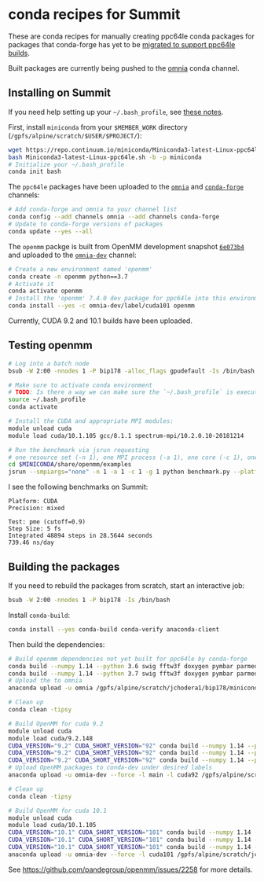 # conda recipes for Summit

These are conda recipes for manually creating ppc64le conda packages for packages that conda-forge has yet to be [migrated to support ppc64le builds](https://github.com/regro/cf-scripts/pull/444).

Built packages are currently being pushed to the [omnia](https://anaconda.org/omnia) conda channel.

## Installing on Summit

If you need help setting up your `~/.bash_profile`, see [these notes](https://github.com/inspiremd/HOWTO/blob/master/Running%20YANK%20on%20summit.md).

First, install `miniconda` from your `$MEMBER_WORK` directory (`/gpfs/alpine/scratch/$USER/$PROJECT/`):
```bash
wget https://repo.continuum.io/miniconda/Miniconda3-latest-Linux-ppc64le.sh
bash Miniconda3-latest-Linux-ppc64le.sh -b -p miniconda
# Initialize your ~/.bash_profile
conda init bash
```
The `ppc64le` packages have been uploaded to the [`omnia`](https://anaconda.org/omnia) and [`conda-forge`](https://anaconda.org/conda-forge) channels:
```bash
# Add conda-forge and omnia to your channel list
conda config --add channels omnia --add channels conda-forge
# Update to conda-forge versions of packages
conda update --yes --all
```
The `openmm` packge is built from OpenMM development snapshot [`6e073b4`](https://github.com/pandegroup/openmm/commit/6e073b48b22d7f5e5b45b8668c61e67f46591a0c) and uploaded to the [`omnia-dev`](https://anaconda.org/omnia-dev/openmm/files) channel:
```bash
# Create a new environment named 'openmm'
conda create -n openmm python==3.7
# Activate it
conda activate openmm
# Install the 'openmm' 7.4.0 dev package for ppc64le into this environment
conda install --yes -c omnia-dev/label/cuda101 openmm
```
Currently, CUDA 9.2 and 10.1 builds have been uploaded.

## Testing openmm

```bash
# Log into a batch node
bsub -W 2:00 -nnodes 1 -P bip178 -alloc_flags gpudefault -Is /bin/bash

# Make sure to activate conda environment
# TODO: Is there a way we can make sure the `~/.bash_profile` is executed on log in?
source ~/.bash_profile
conda activate

# Install the CUDA and appropriate MPI modules:
module unload cuda
module load cuda/10.1.105 gcc/8.1.1 spectrum-mpi/10.2.0.10-20181214

# Run the benchmark via jsrun requesting
# one resource set (-n 1), one MPI process (-a 1), one core (-c 1), one GPU (-g 1)
cd $MINICONDA/share/openmm/examples
jsrun --smpiargs="none" -n 1 -a 1 -c 1 -g 1 python benchmark.py --platform=CUDA --test=pme --precision=mixed --seconds=30 --heavy-hydrogens
```
I see the following benchmarks on Summit:
```
Platform: CUDA
Precision: mixed

Test: pme (cutoff=0.9)
Step Size: 5 fs
Integrated 48894 steps in 28.5644 seconds
739.46 ns/day
```

## Building the packages

If you need to rebuild the packages from scratch, start an interactive job:
```bash
bsub -W 2:00 -nnodes 1 -P bip178 -Is /bin/bash
```
Install `conda-build`:
```bash
conda install --yes conda-build conda-verify anaconda-client
```
Then build the dependencies:
```bash
# Build openmm dependencies not yet built for ppc64le by conda-forge
conda build --numpy 1.14 --python 3.6 swig fftw3f doxygen pymbar parmed
conda build --numpy 1.14 --python 3.7 swig fftw3f doxygen pymbar parmed
# Upload the to omnia
anaconda upload -u omnia /gpfs/alpine/scratch/jchodera1/bip178/miniconda/conda-bld/linux-ppc64le/{swig,fftw,doxygen,pymbar}*

# Clean up
conda clean -tipsy

# Build OpenMM for cuda 9.2
module unload cuda
module load cuda/9.2.148
CUDA_VERSION="9.2" CUDA_SHORT_VERSION="92" conda build --numpy 1.14 --python 2.7 openmm
CUDA_VERSION="9.2" CUDA_SHORT_VERSION="92" conda build --numpy 1.14 --python 3.6 openmm
CUDA_VERSION="9.2" CUDA_SHORT_VERSION="92" conda build --numpy 1.14 --python 3.7 openmm
# Upload OpenMM packages to conda-dev under desired labels
anaconda upload -u omnia-dev --force -l main -l cuda92 /gpfs/alpine/scratch/jchodera1/bip178/miniconda/conda-bld/linux-ppc64le/openmm-*

# Clean up
conda clean -tipsy

# Build OpenMM for cuda 10.1
module unload cuda
module load cuda/10.1.105
CUDA_VERSION="10.1" CUDA_SHORT_VERSION="101" conda build --numpy 1.14 --python 2.7 openmm
CUDA_VERSION="10.1" CUDA_SHORT_VERSION="101" conda build --numpy 1.14 --python 3.6 openmm
CUDA_VERSION="10.1" CUDA_SHORT_VERSION="101" conda build --numpy 1.14 --python 3.7 openmm
anaconda upload -u omnia-dev --force -l cuda101 /gpfs/alpine/scratch/jchodera1/bip178/miniconda/conda-bld/linux-ppc64le/openmm-*
```

See https://github.com/pandegroup/openmm/issues/2258 for more details.

